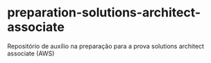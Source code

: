 # preparation-solutions-architect-associate

Repositório de auxílio na preparação para a prova solutions architect associate (AWS)
